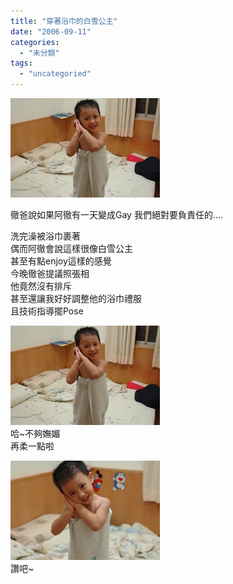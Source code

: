 ```yaml
---
title: "穿著浴巾的白雪公主"
date: "2006-09-11"
categories: 
  - "未分類"
tags: 
  - "uncategoried"
---
```


![](images/240044609_194ec62b96_m.jpg)

徹爸說如果阿徹有一天變成Gay 我們絕對要負責任的....

洗完澡被浴巾裹著  
偶而阿徹會說這樣很像白雪公主  
甚至有點enjoy這樣的感覺  
今晚徹爸提議照張相  
他竟然沒有排斥  
甚至還讓我好好調整他的浴巾禮服  
且技術指導擺Pose

![](images/240044609_194ec62b96_m.jpg)  
哈~不夠嫵媚  
再柔一點啦

![](images/240044661_e214c2d583_m.jpg)  
讚吧~
